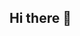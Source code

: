 ## Hi there 👋

<!--
**TawheedulGulzar/TawheedulGulzar** is a ✨ _special_ ✨ repository because its `README.md` (this file) appears on your GitHub profile.

Here are some ideas to get you started:

- 🔭 I’m currently working on ...
- 🌱 I’m currently learning Cybersecurity
- 👯 I’m looking to collaborate on ...
- 🤔 I’m looking for help with ...
- 💬 Ask me about ...
- 📫 How to reach me: Tawheedbhat2019@outlook.com
- 😄 Pronouns: ...
- ⚡ Fun fact: ...
-->
